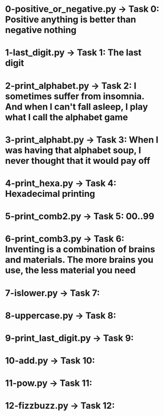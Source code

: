 # 0-positive_or_negative.py -> Task 0: Positive anything is better than negative nothing
# 1-last_digit.py -> Task 1: The last digit
# 2-print_alphabet.py -> Task 2: I sometimes suffer from insomnia. And when I can't fall asleep,    I play what I call the alphabet game
# 3-print_alphabt.py -> Task 3: When I was having that alphabet soup, I never thought that it would pay off
# 4-print_hexa.py -> Task 4: Hexadecimal printing
# 5-print_comb2.py -> Task 5: 00..99
# 6-print_comb3.py -> Task 6: Inventing is a combination of brains and materials. The more brains you use, the less material you need
# 7-islower.py -> Task 7: 
# 8-uppercase.py -> Task 8:
# 9-print_last_digit.py -> Task 9:
# 10-add.py -> Task 10:
# 11-pow.py -> Task 11:
# 12-fizzbuzz.py -> Task 12: 